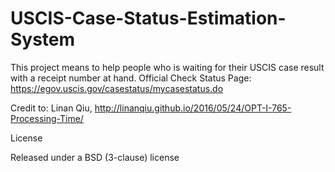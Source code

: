 # USCIS-Case-Status-Estimation-System
This project means to help people who is waiting for their USCIS case result with a receipt number at hand. 
Official Check Status Page: https://egov.uscis.gov/casestatus/mycasestatus.do 

Credit to: Linan Qiu, http://linanqiu.github.io/2016/05/24/OPT-I-765-Processing-Time/ 


License

Released under a BSD (3-clause) license
